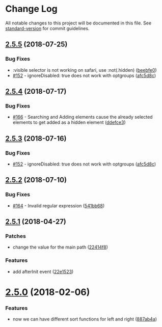 # Change Log

All notable changes to this project will be documented in this file. See [standard-version](https://github.com/conventional-changelog/standard-version) for commit guidelines.

<a name="2.5.5"></a>
## [2.5.5](https://github.com/crlcu/multiselect/compare/v2.5.2...v2.5.5) (2018-07-25)


### Bug Fixes

* :visible selector is not working on safari, use :not(.hidden) ([beebfe0](https://github.com/crlcu/multiselect/commit/beebfe0))
* [#152](https://github.com/crlcu/multiselect/issues/152) - ignoreDisabled: true does not work with optgroups ([afc5d8c](https://github.com/crlcu/multiselect/commit/afc5d8c))



<a name="2.5.4"></a>
## [2.5.4](https://github.com/crlcu/multiselect/compare/v2.5.3...v2.5.4) (2018-07-17)


### Bug Fixes

* [#166](https://github.com/crlcu/multiselect/issues/166) - Searching and Adding elements cause the already selected elements to get added as a hidden element ([ddefce3](https://github.com/crlcu/multiselect/commit/ddefce3))



<a name="2.5.3"></a>
## [2.5.3](https://github.com/crlcu/multiselect/compare/v2.5.2...v2.5.3) (2018-07-16)


### Bug Fixes

* [#152](https://github.com/crlcu/multiselect/issues/152) - ignoreDisabled: true does not work with optgroups ([afc5d8c](https://github.com/crlcu/multiselect/commit/afc5d8c))



<a name="2.5.2"></a>
## [2.5.2](https://github.com/crlcu/multiselect/compare/v2.5.1...v2.5.2) (2018-07-10)


### Bug Fixes

* [#164](https://github.com/crlcu/multiselect/issues/164) - Invalid regular expression ([541bb68](https://github.com/crlcu/multiselect/commit/541bb68))



<a name="2.5.1"></a>
## [2.5.1](https://github.com/crlcu/multiselect/compare/v2.5.0...v2.5.1) (2018-04-27)


### Patches

* change the value for the main path ([22414f8](https://github.com/crlcu/multiselect/commit/22414f8))

### Features

* add afterInit event ([22e1523](https://github.com/crlcu/multiselect/commit/22e1523))



<a name="2.5.0"></a>
# [2.5.0](https://github.com/crlcu/multiselect/compare/v2.4.1...v2.5.0) (2018-02-06)


### Features

* now we can have different sort functions for left and right ([887ab4a](https://github.com/crlcu/multiselect/commit/887ab4a))
